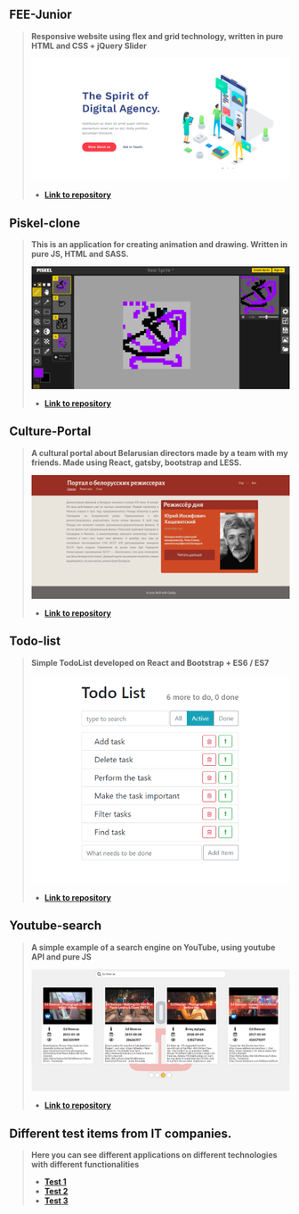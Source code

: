 ## FEE-Junior   
  
> **Responsive website using flex and grid technology, written in pure HTML and CSS + jQuery Slider**
>  
>![FEE-JuniorScreen](./screens/FEE-JuniorScreen.png)
> - **[Link to repository](https://github.com/Stassras/FEE-Junior)**  

## Piskel-clone   
  
> **This is an application for creating animation and drawing. Written in pure JS, HTML and SASS.**
>  
>![PiskelCloneScreen](./screens/PiskelCloneScreen.png)  
> - **[Link to repository](https://github.com/Stassras/Piskel-Clone)**  

## Culture-Portal   
  
> **A cultural portal about Belarusian directors made by a team with my friends. Made using React, gatsby, bootstrap and LESS.**  
>  
>![CulturePortalScreen](./screens/CulturePortalScreen.png)  
> - **[Link to repository](https://github.com/Stassras/Culture-portal)**  

## Todo-list   
  
> **Simple TodoList developed on React and Bootstrap + ES6 / ES7**  
>  
>![TodoListScreen](./screens/TodoListScreen.png)  
> - **[Link to repository](https://github.com/Stassras/Todo-list)**  

## Youtube-search   
  
> **A simple example of a search engine on YouTube, using youtube API and pure JS**  
>  
>![YoutubeSearchScreen](./screens/YoutubeSearchScreen.png)  
> - **[Link to repository](https://github.com/Stassras/Youtube-search)**  
  
## Different test items from IT companies.  
  
> **Here you can see different applications on different technologies with different functionalities**  
>  
> - **[Test 1](https://github.com/Stassras/on-travel-test)**
> - **[Test 2](https://github.com/Stassras/softcorp-test)**
> - **[Test 3](https://github.com/Stassras/mr-test)**

